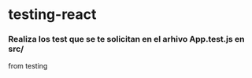 # testing-react

### Realiza los test que se te solicitan en el arhivo App.test.js en src/


from testing
